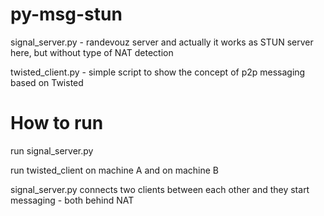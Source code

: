 # py-msg-stun

signal_server.py - randevouz server and actually it works as STUN server here, but without
type of NAT detection

twisted_client.py - simple script to show the concept of p2p messaging based on Twisted

# How to run

run signal_server.py

run twisted_client on machine A and on machine B

signal_server.py connects two clients between each other and they start messaging - both
behind NAT

